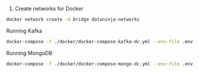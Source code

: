 1. Create networks for Docker
```bash
docker network create -d bridge dataninja-networks
```

Running Kafka
```bash
docker-compose -f ./docker/docker-compose-kafka-dc.yml --env-file .env up -d
```

Running MongoDB
```bash
docker-compose -f ./docker/docker-compose-mongo-dc.yml --env-file .env up -d
```